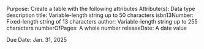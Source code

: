 Purpose: Create a table with the following attributes 
  Attribute(s): Data type description
    title: Variable-length string up to 50 characters
    isbn13Number: Fixed-length string of 13 characters
    author: Variable-length string up to 255 characters
    numberOfPages: A whole number
    releaseDate: A date value


Due Date: Jan. 31, 2025
